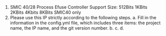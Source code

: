 1. SMIC 40/28 Process Efuse Controller Support Size:
                                                    512Bits
                                                    1KBits
                                                    2KBits
                                                    4Kbits
                                                    8KBits SMIC40 only
2. Please use this IP strictly according to the following steps.
   a. Fill in the information in the config.yml file, which includes three items: the project name, the IP name, and the git version number.
   b.
   c.
   d.
